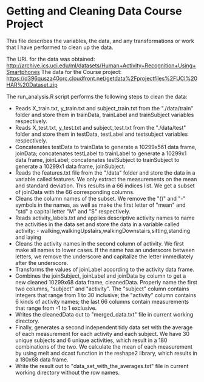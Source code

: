 Getting and Cleaning Data Course Project
========================================

This file describes the variables, the data, and any transformations or work that I have performed to clean up the data.

The URL for the data was obtained:
http://archive.ics.uci.edu/ml/datasets/Human+Activity+Recognition+Using+Smartphones
The data for the Course project:
https://d396qusza40orc.cloudfront.net/getdata%2Fprojectfiles%2FUCI%20HAR%20Dataset.zip

The run_analysis.R script performs the following steps to clean the data:

* Reads X_train.txt, y_train.txt and subject_train.txt from the "./data/train" folder and store them in trainData, trainLabel and trainSubject variables respectively.
* Reads X_test.txt, y_test.txt and subject_test.txt from the "./data/test" folder and store them in testData, testLabel and testsubject variables respectively.
* Concatenates testData to trainData to generate a 10299x561 data frame, joinData; concatenates testLabel to trainLabel to generate a 10299x1 data frame, joinLabel; concatenates testSubject to trainSubject to generate a 10299x1 data frame, joinSubject.
* Reads the features.txt file from the "/data" folder and store the data in a variable called features. We only extract the measurements on the mean and standard deviation. This results in a 66 indices list. We get a subset of joinData with the 66 corresponding columns.
* Cleans the column names of the subset. We remove the "()" and "-" symbols in the names, as well as make the first letter of "mean" and "std" a capital letter "M" and "S" respectively.
* Reads activity_labels.txt and applies descriptive activity names to name the activities in the data set  and store the data in a variable called activity: - walking,walkingUpstairs,walkingDownstairs,sitting,standing and laying
* Cleans the activity names in the second column of activity. We first make all names to lower cases. If the name has an underscore between letters, we remove the underscore and capitalize the letter immediately after the underscore.
* Transforms the values of joinLabel according to the activity data frame.
* Combines the joinSubject, joinLabel and joinData by column to get a new cleaned 10299x68 data frame, cleanedData. Properly name the first two columns, "subject" and "activity". The "subject" column contains integers that range from 1 to 30 inclusive; the "activity" column contains 6 kinds of activity names; the last 66 columns contain measurements that range from -1 to 1 exclusive.
* Writes the cleanedData out to "merged_data.txt" file in current working directory.
* Finally, generates a second independent tidy data set with the average of each measurement for each activity and each subject. We have 30 unique subjects and 6 unique activities, which result in a 180 combinations of the two. We calculate the mean of each measurement by using melt and dcast function in the reshape2 library, which results in a  180x68 data frame.
* Write the result out to "data_set_with_the_averages.txt" file in current working directory without the row names.
